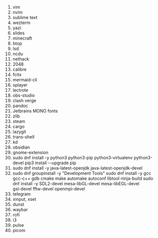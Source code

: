 1. vim
2. nvim
3. sublime text
4. wezterm
5. yazi
6. slides
7. minecraft
8. btop
9. lsd
10. ncdu
11. nethack
12. 2048
13. calibre
14. fcitx
15. mermaid-cli
16. splayer
17. lectrote
18. obs-studio
19. clash verge
20. pandoc
21. Jetbrains MONO fonts
22. zlib
23. steam
24. cargo
25. lazygit
26. trans-shell
27. kd
28. obsidian
29. gnome-extension
30. sudo dnf install -y python3 python3-pip python3-virtualenv python3-devel
pip3 install --upgrade pip
31. sudo dnf install -y java-latest-openjdk java-latest-openjdk-devel
32. sudo dnf groupinstall -y "Development Tools"
sudo dnf install -y gcc gcc-c++ gdb cmake make automake autoconf libtool ninja-build
sudo dnf install -y SDL2-devel mesa-libGL-devel mesa-libEGL-devel \
gsl-devel fftw-devel openmpi-devel
33. telegram
34. xinput, xset
35. dunst
36. waybar
37. rofi
38. i3
39. pulse
40. picom

